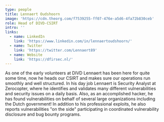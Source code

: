 ```yaml
---
type: people
title: Lennaert Oudshoorn
image: 'https://cdn.theorg.com/f7539255-ff07-476e-a5d6-4fa72b830ceb'
role: Head of DIVD-CSIRT
intro: ''
links:
  - name: LinkedIn
    link: 'https://www.linkedin.com/in/lennaertoudshoorn/'
  - name: Twitter
    link: 'https://twitter.com/Lennaert89'
  - name: Website
    link: 'https://dfirsec.nl/'
---
```

As one of the early volunteers at DIVD Lennaert has been here for quite some time, now he heads our CSIRT and makes sure our operations run smoothly and well structured. 
In his day job Lennaert is Security Analyst at Zerocopter, where he identifies and validates many different vulnerabilities and security issues on a daily basis. Also, as an accomplished hacker, he has found vulnerabilities on behalf of several large organizations including the Dutch government! In addition to his professional exploits, he also reports vulnerabilities "on the side" participating in coordinated vulnerability disclosure and bug bounty programs.
